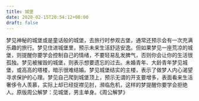 ```yaml
---
title: 城堡
date: 2020-02-15T20:54:12+08:00
draft: false
---
```


梦见神秘的城堡或是童话般的城堡，去旅行时参观古堡，通常还预示会有一次充满乐趣的旅行。梦见住进城堡里，预示未来生活舒适安逸。但如果梦见一座荒凉的城堡，则提醒你要学会控制自己的情绪，不要轻易乱发脾气，否则你会让你的生活很孤独。梦见被摧毁的城堡，则表示想要遗忘的过去。未婚青年、大龄青年梦见城堡，或高高的塔楼，暗示很难结婚。梦见城堡结实的主楼，表示了做梦人内心渴望寻求保护的心理。梦见自己爬到城堡顶上，预示无谓的开支要增多，表面看来生活奢侈令人羡慕，实际上却已经捉襟见肘，濒临危机，这样的梦提醒你要学会拒绝人。原版周公解梦：见城堡，男主单身。《周公解梦》
